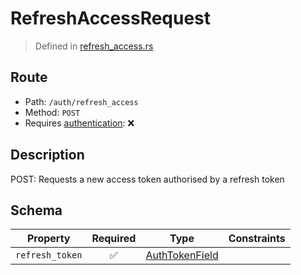 # RefreshAccessRequest
> Defined in [refresh_access.rs](../../../../../interface/src/interface/routes/auth/refresh_access.rs)

## Route
- Path: `/auth/refresh_access`
- Method: `POST`
- Requires [authentication](../../../../Flows/Authentication%20Flow.md): ❌

## Description
POST: Requests a new access token authorised by a refresh token

## Schema

| Property | Required | Type | Constraints |
| --- | :---: | --- | --- |
| `refresh_token` | ✅ | [AuthTokenField](../../../fields/auth_token/AuthTokenField.md) |     | 



